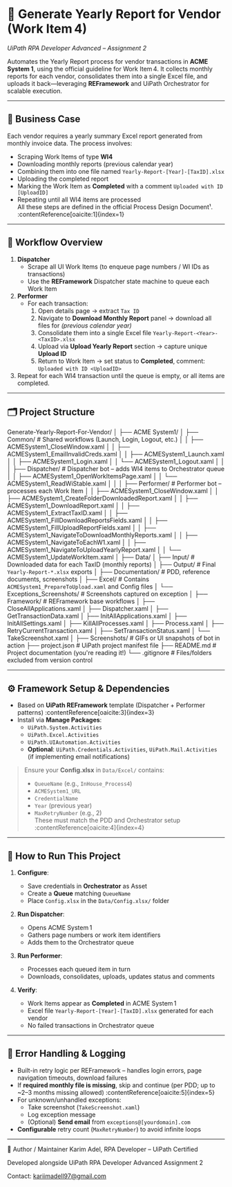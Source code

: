 # 🧩 Generate Yearly Report for Vendor (Work Item 4)  
*UiPath RPA Developer Advanced – Assignment 2*  

Automates the Yearly Report process for vendor transactions in **ACME System 1**, using the official guideline for Work Item 4. It collects monthly reports for each vendor, consolidates them into a single Excel file, and uploads it back—leveraging **REFramework** and UiPath Orchestrator for scalable execution.

---

## 📌 Business Case  
Each vendor requires a yearly summary Excel report generated from monthly invoice data. The process involves:  
- Scraping Work Items of type **WI4**  
- Downloading monthly reports (previous calendar year)  
- Combining them into one file named `Yearly-Report-[Year]-[TaxID].xlsx`  
- Uploading the completed report  
- Marking the Work Item as **Completed** with a comment `Uploaded with ID [UploadID]`  
- Repeating until all WI4 items are processed  
All these steps are defined in the official Process Design Document¹. :contentReference[oaicite:1]{index=1}

---

## 🤖 Workflow Overview  
1. **Dispatcher**  
   - Scrape all UI Work Items (to enqueue page numbers / WI IDs as transactions)  
   - Use the **REFramework** Dispatcher state machine to queue each Work Item  
2. **Performer**  
   - For each transaction:  
     1. Open details page → extract `Tax ID`  
     2. Navigate to **Download Monthly Report** panel → download all files for *(previous calendar year)*  
     3. Consolidate them into a single Excel file `Yearly-Report-<Year>-<TaxID>.xlsx`  
     4. Upload via **Upload Yearly Report** section → capture unique **Upload ID**  
     5. Return to Work Item → set status to **Completed**, comment: `Uploaded with ID <UploadID>`  
3. Repeat for each WI4 transaction until the queue is empty, or all items are completed.

---

## 🗂 Project Structure 
Generate-Yearly-Report-For-Vendor/
│
├── ACME System1/
│   ├── Common/                          # Shared workflows (Launch, Login, Logout, etc.)
│   │   ├── ACMESystem1_CloseWindow.xaml
│   │   ├── ACMESystem1_EmailInvalidCreds.xaml
│   │   ├── ACMESystem1_Launch.xaml
│   │   ├── ACMESystem1_Login.xaml
│   │   └── ACMESystem1_Logout.xaml
│   │
│   ├── Dispatcher/                      # Dispatcher bot – adds WI4 items to Orchestrator queue
│   │   ├── ACMESystem1_OpenWorkItemsPage.xaml
│   │   └── ACMESystem1_ReadWiStable.xaml
│   │
│   ├── Performer/                       # Performer bot – processes each Work Item
│   │   ├── ACMESystem1_CloseWindow.xaml
│   │   ├── ACMESystem1_CreateFolderDownloadedReport.xaml
│   │   ├── ACMESystem1_DownloadReport.xaml
│   │   ├── ACMESystem1_ExtractTaxID.xaml
│   │   ├── ACMESystem1_FillDownloadReportsFields.xaml
│   │   ├── ACMESystem1_FillUploadReportFields.xaml
│   │   ├── ACMESystem1_NavigateToDownloadMonthlyReports.xaml
│   │   ├── ACMESystem1_NavigateToEachW1.xaml
│   │   ├── ACMESystem1_NavigateToUploadYearlyReport.xaml
│   │   └── ACMESystem1_UpdateWorkItem.xaml
│
├── Data/
│   ├── Input/                           # Downloaded data for each TaxID (monthly reports)
│   ├── Output/                          # Final `Yearly-Report-*.xlsx` exports
│   ├── Documentation/                  # PDD, reference documents, screenshots
│   ├── Excel/                           # Contains `ACMESystem1_PrepareToUpload.xaml` and Config files
│   └── Exceptions_Screenshots/         # Screenshots captured on exception
│
├── Framework/                          # REFramework base workflows
│   ├── CloseAllApplications.xaml
│   ├── Dispatcher.xaml
│   ├── GetTransactionData.xaml
│   ├── InitAllApplications.xaml
│   ├── InitAllSettings.xaml
│   ├── KillAllProcesses.xaml
│   ├── Process.xaml
│   ├── RetryCurrentTransaction.xaml
│   ├── SetTransactionStatus.xaml
│   └── TakeScreenshot.xaml
│
├── Screenshots/                        # GIFs or UI snapshots of bot in action
├── project.json                        # UiPath project manifest file
├── README.md                           # Project documentation (you're reading it!)
└── .gitignore                          # Files/folders excluded from version control

---

## ⚙️ Framework Setup & Dependencies

- Based on **UiPath REFramework** template (Dispatcher + Performer patterns) :contentReference[oaicite:3]{index=3}
- Install via **Manage Packages**:
  - `UiPath.System.Activities`
  - `UiPath.Excel.Activities`
  - `UiPath.UIAutomation.Activities`
  - **Optional**: `UiPath.Credentials.Activities`, `UiPath.Mail.Activities` (if implementing email notifications)

> Ensure your **Config.xlsx** in `Data/Excel/` contains:  
> - `QueueName` (e.g., `InHouse_Process4`)  
> - `ACMESystem1_URL`  
> - `CredentialName`  
> - `Year` (previous year)  
> - `MaxRetryNumber` (e.g., 2)  
> These must match the PDD and Orchestrator setup :contentReference[oaicite:4]{index=4}

---

## 🚀 How to Run This Project

1. **Configure**:
   - Save credentials in **Orchestrator** as Asset
   - Create a **Queue** matching `QueueName`
   - Place `Config.xlsx` in the `Data/Config.xlsx/` folder

2. **Run Dispatcher**:
   - Opens ACME System 1
   - Gathers page numbers or work item identifiers
   - Adds them to the Orchestrator queue

3. **Run Performer**:
   - Processes each queued item in turn
   - Downloads, consolidates, uploads, updates status and comments

4. **Verify**:
   - Work Items appear as **Completed** in ACME System 1
   - Excel file `Yearly-Report-[Year]-[TaxID].xlsx` generated for each vendor  
   - No failed transactions in Orchestrator queue

---

## 🧠 Error Handling & Logging

- Built-in retry logic per REFramework – handles login errors, page navigation timeouts, download failures
- If **required monthly file is missing**, skip and continue (per PDD; up to ~2–3 months missing allowed) :contentReference[oaicite:5]{index=5}
- For unknown/unhandled exceptions:
  - Take screenshot (`TakeScreenshot.xaml`)
  - Log exception message
  - (Optional) **Send email** from `exceptions@[yourdomain].com`
- **Configurable** retry count (`MaxRetryNumber`) to avoid infinite loops

---

👤 Author / Maintainer
Karim Adel, RPA Developer – UiPath Certified

Developed alongside UiPath RPA Developer Advanced Assignment 2

Contact: kariimadell97@gmail.com 